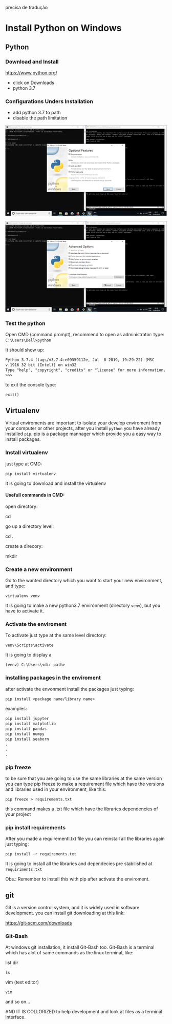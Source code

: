 precisa de tradução

# Install Python on Windows

## Python

### Download and Install
https://www.python.org/
- click on Downloads
- python 3.7

### Configurations Unders Installation
- add python 3.7 to path
- disable the path limitation 

![plot](./instalacao_figures/install_python.png)

![plot](./instalacao_figures/install_python_2.png)


### Test the python 
Open CMD (command prompt), recommend to open as administrator:
type: 
```C:\Users\Dell>python```

It should show up:
```
Python 3.7.4 (tags/v3.7.4:e09359112e, Jul  8 2019, 19:29:22) [MSC v.1916 32 bit (Intel)] on win32
Type "help", "copyright", "credits" or "license" for more information.
>>>
```
to exit the console type:
```
exit()
```

## Virtualenv
Virtual enviroments are important to isolate your develop enviroment from your computer or other projects, after you install `python` you have already installed `pip`. pip is a package mannager which provide you a easy way to install packages. 

### Install virtualenv
just type at CMD:
```
pip install virtualenv
```
It is going to download and install the virtualenv

#### Usefull commands in CMD:

open directory:

cd <directory name>

go up a directory level:

cd . 

create a direcory:

mkdir <directory name>


### Create a new environment

Go to the wanted directory which you want to start your new environment, and type:
```
virtualenv venv
```
It is going to make a new python3.7 environment (directory `venv`), but you have to activate it.

### Activate the enviroment

To activate just type at the same level directory:
```
venv\Scripts\activate
```
It is going to display a 
```
(venv) C:\Users\<dir path>
```

### installing packages in the enviroment

after activate the envonment install the packages just typing:

```
pip install <package name/library name>
```

examples:

```
pip install jupyter
pip install matplotlib
pip install pandas
pip install numpy
pip install seaborn
.
.
.
```

### pip freeze

to be sure that you are going to use the same libraries at the same version you can type pip freeze to make a requirement file which have the versions and libraries used in your environment, like this:
```
pip freeze > requirements.txt
``` 
this command makes a .txt file which have the libraries dependencies of your project

### pip install requirements

After you made a requirementl.txt file you can reinstall all the libraries again just typing:

```
pip install -r requirements.txt
```
It is going to install all the libraries and dependecies pre stabilished at `requiriments.txt`

Obs.: Remember to install this with pip after activate the enviroment.

## git 
Git is a version control system, and it is widely used in software development. you can install git downloading at this link:

https://git-scm.com/downloads

### Git-Bash

At windows git installation, it install Git-Bash too. Git-Bash is a terminal which has alot of same commands as the linux terminal, like:

list dir
```
ls
```
vim (text editor)
``` 
vim
```
and so on...

AND IT IS COLLORIZED to help development and look at files as a terminal interface.
